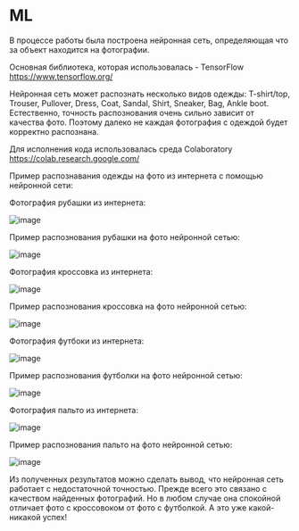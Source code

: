 # ML
В процессе работы была построена нейронная сеть, определяющая что за объект находится на фотографии.

Основная библиотека, которая использовалась - TensorFlow https://www.tensorflow.org/

Нейронная сеть может распознать несколько видов одежды: T-shirt/top, Trouser, Pullover, Dress, Coat,
Sandal, Shirt, Sneaker, Bag, Ankle boot.
Естественно, точность распознования очень сильно зависит от качества фото. 
Поэтому далеко не каждая фотография с одеждой будет корректно распознана. 

Для исполнения кода использовалась среда Colaboratory https://colab.research.google.com/


Пример распознавания одежды на фото из интернета с помощью нейронной сети:


Фотография рубашки из интернета:

![image](https://user-images.githubusercontent.com/81001066/163848708-2abac1e6-f123-482f-8ab3-a3b33b19c908.png)

Пример распознования рубашки на фото нейронной сетью:

![image](https://user-images.githubusercontent.com/81001066/163848116-cc0a2ef1-2c67-43a1-9351-ace529a02261.png)

Фотография кроссовка из интернета:

![image](https://user-images.githubusercontent.com/81001066/163848825-78418b01-7f11-4261-afe2-e260fd44fe70.png)

Пример распознования кроссовка на фото нейронной сетью:

![image](https://user-images.githubusercontent.com/81001066/163848187-8bd806f9-c657-430a-a150-928b9e79cd00.png)

Фотография футбоки из интернета:

![image](https://user-images.githubusercontent.com/81001066/163848988-045d2980-eaea-47b0-ba35-cafbde6e2f32.png)

Пример распознования футболки на фото нейронной сетью:

![image](https://user-images.githubusercontent.com/81001066/163848241-e483ed37-c8e7-4eab-99f5-421823f40b9b.png)

Фотография пальто из интернета:

![image](https://user-images.githubusercontent.com/81001066/163849251-0a0668dd-e476-4607-9659-680990b0af3a.png)

Пример распознования пальто на фото нейронной сетью:

![image](https://user-images.githubusercontent.com/81001066/163848283-4ff69d8f-16f5-4fee-afef-f4f81bf6a10d.png)

Из полученных результатов можно сделать вывод, что нейронная сеть работает с недостаточной точностью.
Прежде всего это связано с качеством найденных фотографий. Но в любом случае она спокойной отличает фото с кроссовоком 
от фото с футболкой. А это уже какой-никакой успех!
